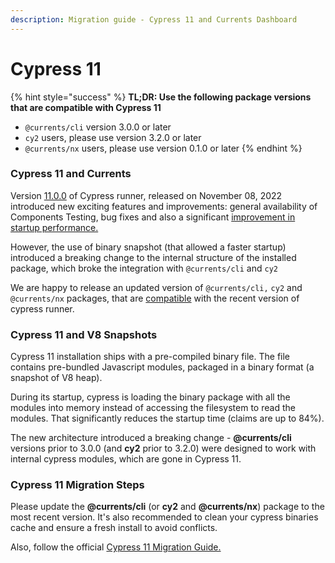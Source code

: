 ```yaml
---
description: Migration guide - Cypress 11 and Currents Dashboard
---
```


# Cypress 11

{% hint style="success" %}
**TL;DR:  Use the following package versions that are compatible with Cypress 11**

* &#x20;`@currents/cli`  version 3.0.0 or later
* `cy2` users, please use version 3.2.0 or later
* `@currents/nx` users, please use version 0.1.0 or later
{% endhint %}

### Cypress 11 and Currents

Version [11.0.0](https://docs.cypress.io/guides/references/changelog#11-0-0) of Cypress runner, released on November 08, 2022 introduced new exciting features and improvements: general availability of Components Testing, bug fixes and also a significant [improvement in startup performance.](https://github.com/cypress-io/cypress/issues/18480)

However, the use of binary snapshot (that allowed a faster startup) introduced a breaking change to the internal structure of the installed package, which broke the integration with `@currents/cli` and `cy2`

We are happy to release an updated version of `@currents/cli,` `cy2` and `@currents/nx` packages, that are [compatible](./) with the recent version of cypress runner.

### Cypress 11 and V8 Snapshots

Cypress 11 installation ships with a pre-compiled binary file. The file contains pre-bundled Javascript modules, packaged in a binary format (a snapshot of V8 heap).

During its startup, cypress is loading the binary package with all the modules into memory instead of accessing the filesystem to read the modules. That significantly reduces the startup time (claims are up to 84%).

The new architecture introduced a breaking change - **@currents/cli** versions prior to 3.0.0 (and **cy2** prior to 3.2.0) were designed to work with internal cypress modules, which are gone in Cypress 11.

### Cypress 11 Migration Steps

Please update the **@currents/cli** (or **cy2** and **@currents/nx**) package to the most recent version. It's also recommended to clean your cypress binaries cache and ensure a fresh install to avoid conflicts.

Also, follow the official [Cypress 11 Migration Guide.](https://docs.cypress.io/guides/references/migration-guide#Migrating-to-Cypress-version-11-0)
